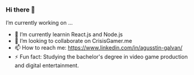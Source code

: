 ### Hi there 👋

<!--
**DeXsSz/DeXsSz** is a ✨ _special_ ✨ repository because its `README.md` (this file) appears on your GitHub profile.

Here are some ideas to get you started:

- 🔭 I’m currently working on ...
- 🌱 I’m currently learning ...
- 👯 I’m looking to collaborate on ...
- 🤔 I’m looking for help with ...
- 💬 Ask me about ...
- 📫 How to reach me: ...
- 😄 Pronouns: ...
- ⚡ Fun fact: ...
-->
 I’m currently working on ...
- 🌱 I’m currently learnin React.js and Node.js
- 👯 I’m looking to collaborate on CrisisGamer.me
- 📫 How to reach me:  https://www.linkedin.com/in/agusstin-galvan/
- ⚡ Fun fact: Studying the bachelor's degree in video game production and digital entertainment.
